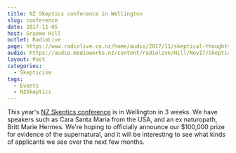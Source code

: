 ```yaml
---
title: NZ Skeptics conference in Wellington
slug: conference
date: 2017-11-05
host: Graeme Hill
outlet: RadioLive
page: https://www.radiolive.co.nz/home/audio/2017/11/skeptical-thoughts-with-mark-honeychurch.html
audio: https://audio.mediaworks.nz/content/radiolive/Hill/Nov17/SkepticalThoughts5_11_17.mp3
layout: Post
categories:
  - Skepticism
tags:
  - Events
  - NZSkeptics
---
```


This year's [NZ Skeptics conference](http://conference.skeptics.nz) is in Wellington in 3 weeks. We have speakers such as Cara Santa Maria from the USA, and an ex naturopath, Britt Marie Hermes. We're hoping to officially announce our $100,000 prize for evidence of the supernatural, and it will be interesting to see what kinds of applicants we see over the next few months.

<!-- more -->
